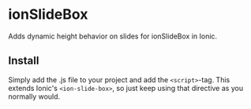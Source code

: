 # ionSlideBox
Adds dynamic height behavior on slides for ionSlideBox in Ionic.

## Install
Simply add the .js file to your project and add the `<script>`-tag. This extends Ionic's `<ion-slide-box>`, so just keep using that directive as you normally would.
